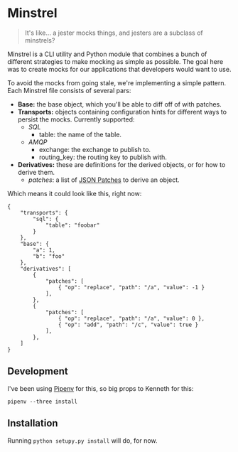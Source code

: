 # Minstrel

> It's like... a jester mocks things, and jesters are a subclass of minstrels?

Minstrel is a CLI utility and Python module that combines a bunch of different
strategies to make mocking as simple as possible. The goal here was to create
mocks for our applications that developers would want to use.

To avoid the mocks from going stale, we're implementing a simple pattern. Each
Minstrel file consists of several pars:

* **Base:** the base object, which you'll be able to diff off of with patches.
* **Transports:** objects containing configuration hints for different ways to
  persist the mocks. Currently supported:
  * _SQL_
    * table: the name of the table.
  * _AMQP_
    * exchange: the exchange to publish to.
    * routing\_key: the routing key to publish with.
* **Derivatives:** these are definitions for the derived objects, or for how to
  derive them.
    * _patches_: a list of [JSON Patches][jsonpatch] to derive an object.

Which means it could look like this, right now:

    {
        "transports": {
            "sql": {
                "table": "foobar"
            }
        },
        "base": {
            "a": 1,
            "b": "foo"
        },
        "derivatives": [
            {
                "patches": [
                    { "op": "replace", "path": "/a", "value": -1 }
                ],
            },
            {
                "patches": [
                    { "op": "replace", "path": "/a", "value": 0 },
                    { "op": "add", "path": "/c", "value": true }
                ],
            },
        ]
    }

## Development

I've been using [Pipenv][pipenv] for this, so big props to Kenneth for this:

```
pipenv --three install
```

## Installation

Running `python setupy.py install` will do, for now.


[jsonpatch]: http://jsonpatch.com
[pipenv]: http://pipenv.org "✨🍰✨"
